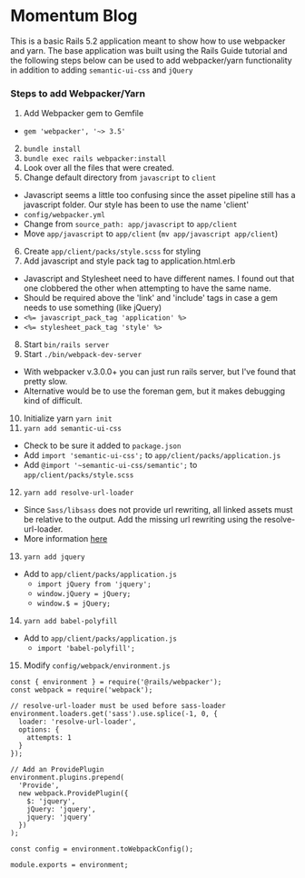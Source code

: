 # Momentum Blog

This is a basic Rails 5.2 application meant to show how to use webpacker and
yarn. The base application was built using the Rails Guide tutorial and the
following steps below can be used to add webpacker/yarn functionality in
addition to adding `semantic-ui-css` and `jQuery`

### Steps to add Webpacker/Yarn

1. Add Webpacker gem to Gemfile
  - `gem 'webpacker', '~> 3.5'`
2. `bundle install`
3. `bundle exec rails webpacker:install`
4. Look over all the files that were created.
5. Change default directory from `javascript` to `client`
  - Javascript seems a little too confusing since the asset pipeline still
  has a javascript folder. Our style has been to use the name 'client'
  - `config/webpacker.yml`
  - Change from `source_path: app/javascript` to `app/client`
  - Move `app/javascript` to `app/client` (`mv app/javascript app/client`)
6. Create `app/client/packs/style.scss` for styling
7. Add javascript and style pack tag to application.html.erb
  - Javascript and Stylesheet need to have different names. I found out that
  one clobbered the other when attempting to have the same name.
  - Should be required above the 'link' and 'include' tags in case a gem needs
  to use something (like jQuery)
  - `<%= javascript_pack_tag 'application' %>`
  - `<%= stylesheet_pack_tag 'style' %>`
8. Start `bin/rails server`
9. Start `./bin/webpack-dev-server`
  - With webpacker v.3.0.0+ you can just run rails server, but I've found that
  pretty slow.
  - Alternative would be to use the foreman gem, but it makes debugging kind
  of difficult.
10. Initialize yarn `yarn init`
11. `yarn add semantic-ui-css`
  - Check to be sure it added to `package.json`
  - Add `import 'semantic-ui-css';` to `app/client/packs/application.js`
  - Add `@import '~semantic-ui-css/semantic';` to `app/client/packs/style.scss`
12. `yarn add resolve-url-loader`
  - Since `Sass/libsass` does not provide url rewriting, all linked assets must
  be relative to the output. Add the missing url rewriting using the
  resolve-url-loader.
  - More information [here](https://github.com/aganov/webpacker/blob/47eeb36970cbaaa04d4e4507e2a2bcd26e0c1e2f/docs/css.md#resolve-url-loader)
13. `yarn add jquery`
  - Add to `app/client/packs/application.js`
    * `import jQuery from 'jquery';`
    * `window.jQuery = jQuery;`
    * `window.$ = jQuery;`
14. `yarn add babel-polyfill`
  - Add to `app/client/packs/application.js`
    * `import 'babel-polyfill';`
15. Modify `config/webpack/environment.js`

```
const { environment } = require('@rails/webpacker');
const webpack = require('webpack');

// resolve-url-loader must be used before sass-loader
environment.loaders.get('sass').use.splice(-1, 0, {
  loader: 'resolve-url-loader',
  options: {
    attempts: 1
  }
});

// Add an ProvidePlugin
environment.plugins.prepend(
  'Provide',
  new webpack.ProvidePlugin({
    $: 'jquery',
    jQuery: 'jquery',
    jquery: 'jquery'
  })
);

const config = environment.toWebpackConfig();

module.exports = environment;

```
